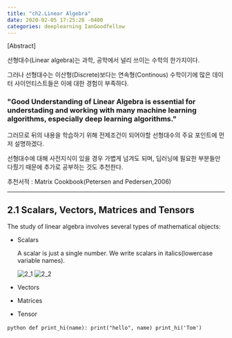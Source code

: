 ```yaml
---
title: "ch2.Linear Algebra"
date: 2020-02-05 17:25:28 -0400
categories: deeplearning IanGoodfellow
---
```


[Abstract]

선형대수(Linear algebra)는 과학, 공학에서 널리 쓰이는 수학의 한가지이다.

그러나 선형대수는 이산형(Discrete)보다는 연속형(Continous) 수학이기에 많은 데이터 사이언티스트들은 이에 대한 경험이 부족하다.

### "Good Understanding of Linear Algebra is essential for understading and working with many machine learning algorithms, especially deep learning algorithms."

그러므로 뒤의 내용을 학습하기 위해 전제조건이 되어야할 선형대수의 주요 포인트에 먼저 설명하겠다.

선형대수에 대해 사전지식이 있을 경우 가볍게 넘겨도 되며, 딥러닝에 필요한 부분들만 다뤘기 때문에 추가로 공부하는 것도 추천한다.

추천서적 : Matrix Cookbook(Petersen and Pedersen,2006)
  
----------------

## 2.1 Scalars, Vectors, Matrices and Tensors

The study of linear algebra involves several types of mathematical objects:

- Scalars

   A scalar is just a single number. We write scalars in italics(lowercase variable names).

  ![2_1](https://user-images.githubusercontent.com/27392019/73827577-250f7480-4843-11ea-9469-4c2db13d66bc.png)
  ![2_2](https://user-images.githubusercontent.com/27392019/73827581-280a6500-4843-11ea-9ad0-57296a96db44.png)

- Vectors

- Matrices

- Tensor


​```python
def print_hi(name):
  print("hello", name)
print_hi('Tom')
​```
